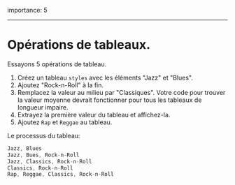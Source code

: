 importance: 5 

---

# Opérations de tableaux.

Essayons 5 opérations de tableau.

1. Créez un tableau `styles` avec les éléments "Jazz" et "Blues".
2. Ajoutez "Rock-n-Roll" à la fin.
3. Remplacez la valeur au milieu par "Classiques". Votre code pour trouver la valeur moyenne devrait fonctionner pour tous les tableaux de longueur impaire.
4. Extrayez la première valeur du tableau et affichez-la.
5. Ajoutez `Rap` et `Reggae` au tableau.

Le processus du tableau:

```js no-beautify
Jazz, Blues
Jazz, Bues, Rock-n-Roll
Jazz, Classics, Rock-n-Roll
Classics, Rock-n-Roll
Rap, Reggae, Classics, Rock-n-Roll
```


